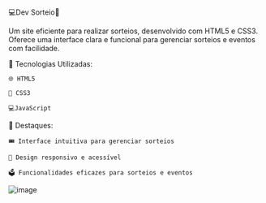 💻Dev Sorteio🎉

Um site eficiente para realizar sorteios, desenvolvido com HTML5 e CSS3. Oferece uma interface clara e funcional para gerenciar sorteios e eventos com facilidade.

🔧 Tecnologias Utilizadas:

    🌐 HTML5
    
    🎨 CSS3

    💻JavaScript
    
🌟 Destaques:

    🎟️ Interface intuitiva para gerenciar sorteios
    
    📱 Design responsivo e acessível
    
    🗳️ Funcionalidades eficazes para sorteios e eventos
    
![image](https://github.com/user-attachments/assets/ec10e154-28cf-4ac0-98b6-bb9eeac4cad7)
